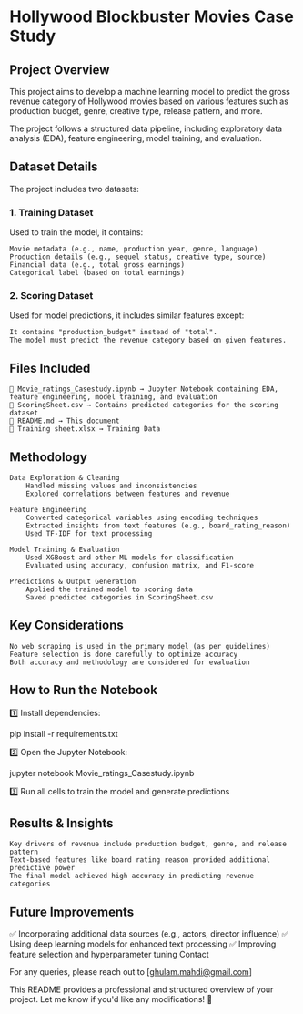 # Hollywood Blockbuster Movies Case Study

## Project Overview

This project aims to develop a machine learning model to predict the gross revenue category of Hollywood movies based on various features such as production budget, genre, creative type, release pattern, and more.

The project follows a structured data pipeline, including exploratory data analysis (EDA), feature engineering, model training, and evaluation.

## Dataset Details

The project includes two datasets:
### 1. Training Dataset

Used to train the model, it contains:

    Movie metadata (e.g., name, production year, genre, language)
    Production details (e.g., sequel status, creative type, source)
    Financial data (e.g., total gross earnings)
    Categorical label (based on total earnings)

### 2. Scoring Dataset

Used for model predictions, it includes similar features except:

    It contains "production_budget" instead of "total".
    The model must predict the revenue category based on given features.

## Files Included

    📂 Movie_ratings_Casestudy.ipynb → Jupyter Notebook containing EDA, feature engineering, model training, and evaluation
    📂 ScoringSheet.csv → Contains predicted categories for the scoring dataset
    📂 README.md → This document
    📂 Training sheet.xlsx → Training Data

## Methodology

    Data Exploration & Cleaning
        Handled missing values and inconsistencies
        Explored correlations between features and revenue

    Feature Engineering
        Converted categorical variables using encoding techniques
        Extracted insights from text features (e.g., board_rating_reason)
        Used TF-IDF for text processing

    Model Training & Evaluation
        Used XGBoost and other ML models for classification
        Evaluated using accuracy, confusion matrix, and F1-score

    Predictions & Output Generation
        Applied the trained model to scoring data
        Saved predicted categories in ScoringSheet.csv

## Key Considerations

    No web scraping is used in the primary model (as per guidelines)
    Feature selection is done carefully to optimize accuracy
    Both accuracy and methodology are considered for evaluation

## How to Run the Notebook

1️⃣ Install dependencies:

pip install -r requirements.txt

2️⃣ Open the Jupyter Notebook:

jupyter notebook Movie_ratings_Casestudy.ipynb

3️⃣ Run all cells to train the model and generate predictions

## Results & Insights

    Key drivers of revenue include production budget, genre, and release pattern
    Text-based features like board rating reason provided additional predictive power
    The final model achieved high accuracy in predicting revenue categories

## Future Improvements

✅ Incorporating additional data sources (e.g., actors, director influence)
✅ Using deep learning models for enhanced text processing
✅ Improving feature selection and hyperparameter tuning
Contact

For any queries, please reach out to [ghulam.mahdi@gmail.com]

This README provides a professional and structured overview of your project. Let me know if you'd like any modifications! 🚀
